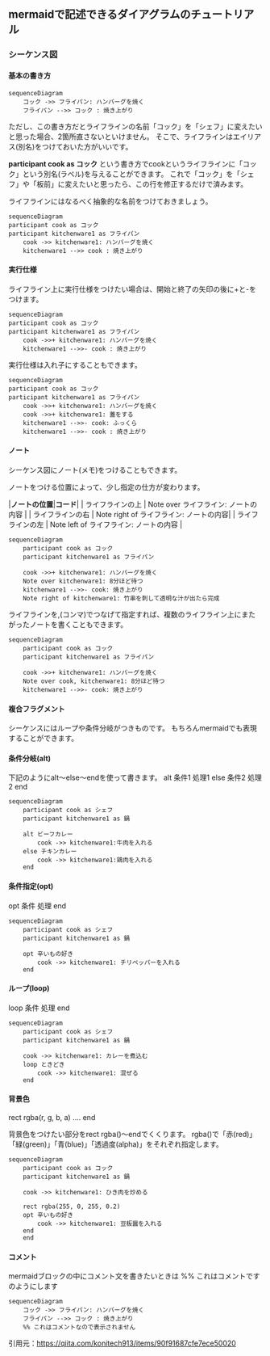 ## mermaidで記述できるダイアグラムのチュートリアル

### シーケンス図

#### 基本の書き方
```mermaid
sequenceDiagram
    コック ->> フライパン: ハンバーグを焼く
    フライパン -->> コック : 焼き上がり
```

ただし、この書き方だとライフラインの名前「コック」を「シェフ」に変えたいと思った場合、2箇所直さないといけません。
そこで、ライフラインはエイリアス(別名)をつけておいた方がいいです。

**participant cook as コック**
という書き方でcookというライフラインに「コック」という別名(ラベル)を与えることができます。
これで「コック」を「シェフ」や「板前」に変えたいと思ったら、この行を修正するだけで済みます。

ライフラインにはなるべく抽象的な名前をつけておきましょう。
```mermaid
sequenceDiagram
participant cook as コック
participant kitchenware1 as フライパン
    cook ->> kitchenware1: ハンバーグを焼く
    kitchenware1 -->> cook : 焼き上がり

```

#### 実行仕様
ライフライン上に実行仕様をつけたい場合は、開始と終了の矢印の後に+と-をつけます。
```mermaid
sequenceDiagram
participant cook as コック
participant kitchenware1 as フライパン
    cook ->>+ kitchenware1: ハンバーグを焼く
    kitchenware1 -->>- cook : 焼き上がり

```
実行仕様は入れ子にすることもできます。
```mermaid
sequenceDiagram
participant cook as コック
participant kitchenware1 as フライパン
    cook ->>+ kitchenware1: ハンバーグを焼く
    cook ->>+ kitchenware1: 蓋をする
    kitchenware1 -->>- cook: ふっくら
    kitchenware1 -->>- cook : 焼き上がり

```

#### ノート
シーケンス図にノート(メモ)をつけることもできます。

ノートをつける位置によって、少し指定の仕方が変わります。

|**ノートの位置**|**コード**|
| ライフラインの上 | Note over ライフライン: ノートの内容 |
| ライフラインの右 | Note right of ライフライン: ノートの内容|
| ライフラインの左 | Note left of ライフライン: ノートの内容 |

```mermaid
sequenceDiagram
    participant cook as コック
    participant kitchenware1 as フライパン

    cook ->>+ kitchenware1: ハンバーグを焼く
    Note over kitchenware1: 8分ほど待つ
    kitchenware1 -->>- cook: 焼き上がり
    Note right of kitchenware1: 竹串を刺して透明な汁が出たら完成
```

ライフラインを,(コンマ)でつなげて指定すれば、複数のライフライン上にまたがったノートを書くこともできます。

```mermaid
sequenceDiagram
    participant cook as コック
    participant kitchenware1 as フライパン

    cook ->>+ kitchenware1: ハンバーグを焼く
    Note over cook, kitchenware1: 8分ほど待つ
    kitchenware1 -->>- cook: 焼き上がり

```

#### 複合フラグメント
シーケンスにはループや条件分岐がつきものです。
もちろんmermaidでも表現することができます。

#### 条件分岐(alt)
下記のようにalt～else～endを使って書きます。
alt 条件1
    処理1
else 条件2
    処理2
end

```mermaid
sequenceDiagram
    participant cook as シェフ
    participant kitchenware1 as 鍋

    alt ビーフカレー
        cook ->> kitchenware1:牛肉を入れる
    else チキンカレー
        cook ->> kitchenware1:鶏肉を入れる
    end

```

#### 条件指定(opt)
opt 条件
    処理
end

```mermaid
sequenceDiagram
    participant cook as シェフ
    participant kitchenware1 as 鍋

    opt 辛いもの好き
        cook ->> kitchenware1: チリペッパーを入れる
    end

```

#### ループ(loop)
loop 条件
    処理
end

```mermaid
sequenceDiagram
    participant cook as シェフ
    participant kitchenware1 as 鍋

    cook ->> kitchenware1: カレーを煮込む
    loop ときどき
        cook ->> kitchenware1: 混ぜる
    end

```

#### 背景色
rect rgba(r, g, b, a)
    ....
end

背景色をつけたい部分をrect rgba()～endでくくります。
rgba()で「赤(red)」「緑(green)」「青(blue)」「透過度(alpha)」をそれぞれ指定します。

```mermaid
sequenceDiagram
    participant cook as コック
    participant kitchenware1 as 鍋

    cook ->> kitchenware1: ひき肉を炒める

    rect rgba(255, 0, 255, 0.2)
    opt 辛いもの好き
        cook ->> kitchenware1: 豆板醤を入れる
    end
    end

```

#### コメント
mermaidブロックの中にコメント文を書きたいときは %% これはコメントです のようにします

```mermaid
sequenceDiagram
    コック ->> フライパン: ハンバーグを焼く
    フライパン -->> コック : 焼き上がり
    %% これはコメントなので表示されません

```
引用元：https://qiita.com/konitech913/items/90f91687cfe7ece50020
